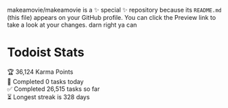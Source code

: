 makeamovie/makeamovie is a ✨ special ✨ repository because its `README.md` (this file) appears on your GitHub profile.
You can click the Preview link to take a look at your changes. darn right ya can

# Todoist Stats

<!-- TODO-IST:START -->
🏆  36,124 Karma Points           
🌸  Completed 0 tasks today           
✅  Completed 26,515 tasks so far           
⏳  Longest streak is 328 days
<!-- TODO-IST:END -->